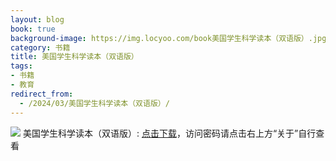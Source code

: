 ```yaml
---
layout: blog
book: true
background-image: https://img.locyoo.com/book美国学生科学读本（双语版）.jpg
category: 书籍
title: 美国学生科学读本（双语版）
tags:
- 书籍
- 教育
redirect_from:
  - /2024/03/美国学生科学读本（双语版）/
---
```

![](https://img.locyoo.com/book美国学生科学读本（双语版）.jpg)
美国学生科学读本（双语版）: <a name = "ref1" href="https://url18.ctfile.com/f/50983618-1051396798-0f27c7?p=3619">点击下载</a>，访问密码请点击右上方“关于”自行查看
